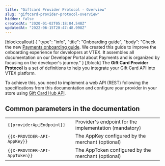 ```yaml
---
title: "Giftcard Provider Protocol - Overview"
slug: "giftcard-provider-protocol-overview"
hidden: false
createdAt: "2020-01-02T05:18:04.548Z"
updatedAt: "2022-06-15T20:47:48.998Z"
---
```

[block:callout]
{
  "type": "info",
  "title": "Onboarding guide",
  "body": "Check the new [Payments onboarding guide](https://developers.vtex.com/vtex-rest-api/docs/payments-overview). We created this guide to improve the onboarding experience for developers at VTEX. It assembles all documentation on our Developer Portal about Payments and is organized by focusing on the developer's journey."
}
[/block]
The **Gift Card Provider Protocol** is a set of definitions to help you integrate your Gift Card API into VTEX platform. 

To achieve this, you need to implement a web API (REST) following the specifications from this documentation and configure your provider in your store using [Gift Card Hub API](https://developers.vtex.com/reference/giftcard-hub-api-overview).

## Common parameters in the documentation

<table>
  <tr>
    <td><code>{{providerApiEndpoint}}</code></td>
    <td>Provider's endpoint for the implementation (mandatory)</td>
  </tr>
  <tr>
    <td><code>{{X-PROVIDER-API-AppKey}}</code></td>
    <td>The AppKey configured by the merchant (optional)</td>
  </tr>
  <tr>
    <td><code>{{X-PROVIDER-API-AppToken}}</code></td>
    <td>The AppToken configured by the merchant (optional)</td>
  </tr>
</table>